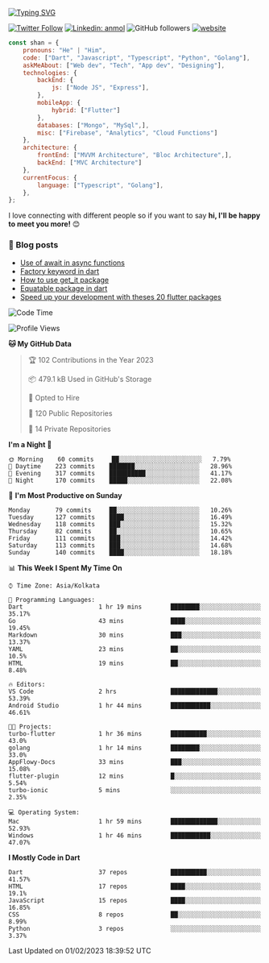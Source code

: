 [![Typing SVG](https://readme-typing-svg.herokuapp.com?lines=Hey%2C+I'm+Shan;I+am+a+Full+Stack+Developer)](https://git.io/typing-svg)

<!-- <img align='right' src="https://media.giphy.com/media/M9gbBd9nbDrOTu1Mqx/giphy.gif" width="230"> -->

[![Twitter Follow](https://img.shields.io/twitter/follow/shan__shaji?style=flat)](https://twitter.com/intent/follow?screen_name=shan__shaji)
[![Linkedin: anmol](https://img.shields.io/badge/shan-shaji?style=flat-square&logo=Linkedin&logoColor=white&link=https://www.linkedin.com/in/shan-shaji/)](https://www.linkedin.com/in/shan-shaji/)
![GitHub followers](https://img.shields.io/github/followers/shan-shaji?label=Follow&style=social)
[![website](https://img.shields.io/badge/Website-46a2f1.svg?&style=flat-square&logo=Google-Chrome&logoColor=white&link=http://shan-shaji.github.io/)](http://shan-shaji.github.io/)




```javascript
const shan = {
    pronouns: "He" | "Him",
    code: ["Dart", "Javascript", "Typescript", "Python", "Golang"],
    askMeAbout: ["Web dev", "Tech", "App dev", "Designing"],
    technologies: {
        backEnd: {
            js: ["Node JS", "Express"],
        },
        mobileApp: {
            hybrid: ["Flutter"]
        },
        databases: ["Mongo", "MySql",],
        misc: ["Firebase", "Analytics", "Cloud Functions"]
    },
    architecture: {
        frontEnd: ["MVVM Architecture", "Bloc Architecture",],
        backEnd: ["MVC Architecture"]
    },
    currentFocus: {
        language: ["Typescript", "Golang"],
    },
};
```

I love connecting with different people</b> so if you want to say <b>hi, I'll be happy to meet you more!</b> 😊</em>

### 📕 Blog posts

<!-- BLOG-POST-LIST:START -->
- [Use of await in async functions](https://shan-shaji.medium.com/use-of-await-in-async-functions-5c6b084b24b6?source=rss-c347e1729e75------2)
- [Factory keyword in dart](https://shan-shaji.medium.com/factory-keyword-in-dart-b4235d83c2b8?source=rss-c347e1729e75------2)
- [How to use get_it package](https://shan-shaji.medium.com/how-to-use-get-it-package-e3d63f7c9290?source=rss-c347e1729e75------2)
- [Equatable package in dart](https://shan-shaji.medium.com/equatable-package-in-dart-6cf6c71ec843?source=rss-c347e1729e75------2)
- [Speed up your development with theses 20 flutter packages](https://shan-shaji.medium.com/speed-up-your-development-with-theses-20-flutter-packages-176e8cba7b0a?source=rss-c347e1729e75------2)
<!-- BLOG-POST-LIST:END -->



<!--START_SECTION:waka-->
![Code Time](http://img.shields.io/badge/Code%20Time-1%2C690%20hrs%2052%20mins-blue)

![Profile Views](http://img.shields.io/badge/Profile%20Views-21-blue)

**🐱 My GitHub Data** 

> 🏆 102 Contributions in the Year 2023
 > 
> 📦 479.1 kB Used in GitHub's Storage 
 > 
> 💼 Opted to Hire
 > 
> 📜 120 Public Repositories 
 > 
> 🔑 14 Private Repositories  
 > 
**I'm a Night 🦉** 

```text
🌞 Morning    60 commits     ██░░░░░░░░░░░░░░░░░░░░░░░   7.79% 
🌆 Daytime    223 commits    ███████░░░░░░░░░░░░░░░░░░   28.96% 
🌃 Evening    317 commits    ██████████░░░░░░░░░░░░░░░   41.17% 
🌙 Night      170 commits    █████░░░░░░░░░░░░░░░░░░░░   22.08%

```
📅 **I'm Most Productive on Sunday** 

```text
Monday       79 commits     ██░░░░░░░░░░░░░░░░░░░░░░░   10.26% 
Tuesday      127 commits    ████░░░░░░░░░░░░░░░░░░░░░   16.49% 
Wednesday    118 commits    ███░░░░░░░░░░░░░░░░░░░░░░   15.32% 
Thursday     82 commits     ██░░░░░░░░░░░░░░░░░░░░░░░   10.65% 
Friday       111 commits    ███░░░░░░░░░░░░░░░░░░░░░░   14.42% 
Saturday     113 commits    ███░░░░░░░░░░░░░░░░░░░░░░   14.68% 
Sunday       140 commits    ████░░░░░░░░░░░░░░░░░░░░░   18.18%

```


📊 **This Week I Spent My Time On** 

```text
⌚︎ Time Zone: Asia/Kolkata

💬 Programming Languages: 
Dart                     1 hr 19 mins        ████████░░░░░░░░░░░░░░░░░   35.17% 
Go                       43 mins             ████░░░░░░░░░░░░░░░░░░░░░   19.45% 
Markdown                 30 mins             ███░░░░░░░░░░░░░░░░░░░░░░   13.37% 
YAML                     23 mins             ██░░░░░░░░░░░░░░░░░░░░░░░   10.5% 
HTML                     19 mins             ██░░░░░░░░░░░░░░░░░░░░░░░   8.48%

🔥 Editors: 
VS Code                  2 hrs               █████████████░░░░░░░░░░░░   53.39% 
Android Studio           1 hr 44 mins        ███████████░░░░░░░░░░░░░░   46.61%

🐱‍💻 Projects: 
turbo-flutter            1 hr 36 mins        ██████████░░░░░░░░░░░░░░░   43.0% 
golang                   1 hr 14 mins        ████████░░░░░░░░░░░░░░░░░   33.0% 
AppFlowy-Docs            33 mins             ███░░░░░░░░░░░░░░░░░░░░░░   15.08% 
flutter-plugin           12 mins             █░░░░░░░░░░░░░░░░░░░░░░░░   5.54% 
turbo-ionic              5 mins              ░░░░░░░░░░░░░░░░░░░░░░░░░   2.35%

💻 Operating System: 
Mac                      1 hr 59 mins        █████████████░░░░░░░░░░░░   52.93% 
Windows                  1 hr 46 mins        ███████████░░░░░░░░░░░░░░   47.07%

```

**I Mostly Code in Dart** 

```text
Dart                     37 repos            ██████████░░░░░░░░░░░░░░░   41.57% 
HTML                     17 repos            ████░░░░░░░░░░░░░░░░░░░░░   19.1% 
JavaScript               15 repos            ████░░░░░░░░░░░░░░░░░░░░░   16.85% 
CSS                      8 repos             ██░░░░░░░░░░░░░░░░░░░░░░░   8.99% 
Python                   3 repos             ░░░░░░░░░░░░░░░░░░░░░░░░░   3.37%

```



 Last Updated on 01/02/2023 18:39:52 UTC
<!--END_SECTION:waka-->



